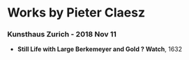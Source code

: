 # Works by Pieter Claesz

### Kunsthaus Zurich - 2018 Nov 11
- **Still Life with Large Berkemeyer and Gold ? Watch**, 1632